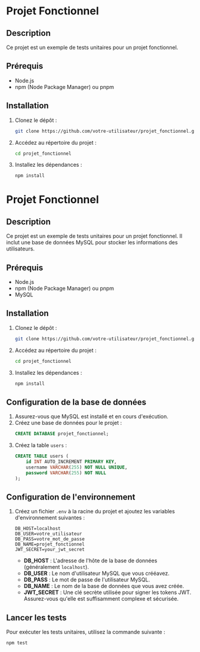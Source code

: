 # Projet Fonctionnel

## Description
Ce projet est un exemple de tests unitaires pour un projet fonctionnel.

## Prérequis
- Node.js
- npm (Node Package Manager) ou pnpm


## Installation
1. Clonez le dépôt :
    ```bash
    git clone https://github.com/votre-utilisateur/projet_fonctionnel.git
    ```
2. Accédez au répertoire du projet :
    ```bash
    cd projet_fonctionnel
    ```
3. Installez les dépendances :
    ```bash
    npm install
    ```


# Projet Fonctionnel

## Description
Ce projet est un exemple de tests unitaires pour un projet fonctionnel. Il inclut une base de données MySQL pour stocker les informations des utilisateurs.

## Prérequis
- Node.js
- npm (Node Package Manager) ou pnpm
- MySQL

## Installation
1. Clonez le dépôt :
    ```bash
    git clone https://github.com/votre-utilisateur/projet_fonctionnel.git
    ```
2. Accédez au répertoire du projet :
    ```bash
    cd projet_fonctionnel
    ```
3. Installez les dépendances :
    ```bash
    npm install
    ```

## Configuration de la base de données
1. Assurez-vous que MySQL est installé et en cours d'exécution.
2. Créez une base de données pour le projet :
    ```sql
    CREATE DATABASE projet_fonctionnel;
    ```
3. Créez la table `users` :
    ```sql
    CREATE TABLE users (
        id INT AUTO_INCREMENT PRIMARY KEY,
        username VARCHAR(255) NOT NULL UNIQUE,
        password VARCHAR(255) NOT NULL
    );
    ```

## Configuration de l'environnement
1. Créez un fichier `.env` à la racine du projet et ajoutez les variables d'environnement suivantes :
    ```env
    DB_HOST=localhost
    DB_USER=votre_utilisateur
    DB_PASS=votre_mot_de_passe
    DB_NAME=projet_fonctionnel
    JWT_SECRET=your_jwt_secret
    ```
    - **DB_HOST** : L'adresse de l'hôte de la base de données (généralement `localhost`).
    - **DB_USER** : Le nom d'utilisateur MySQL que vous  crééavez.
    - **DB_PASS** : Le mot de passe de l'utilisateur MySQL.
    - **DB_NAME** : Le nom de la base de données que vous avez créée.
    - **JWT_SECRET** : Une clé secrète utilisée pour signer les tokens JWT. Assurez-vous qu'elle est suffisamment complexe et sécurisée.


## Lancer les tests
Pour exécuter les tests unitaires, utilisez la commande suivante :
```bash
npm test
```
